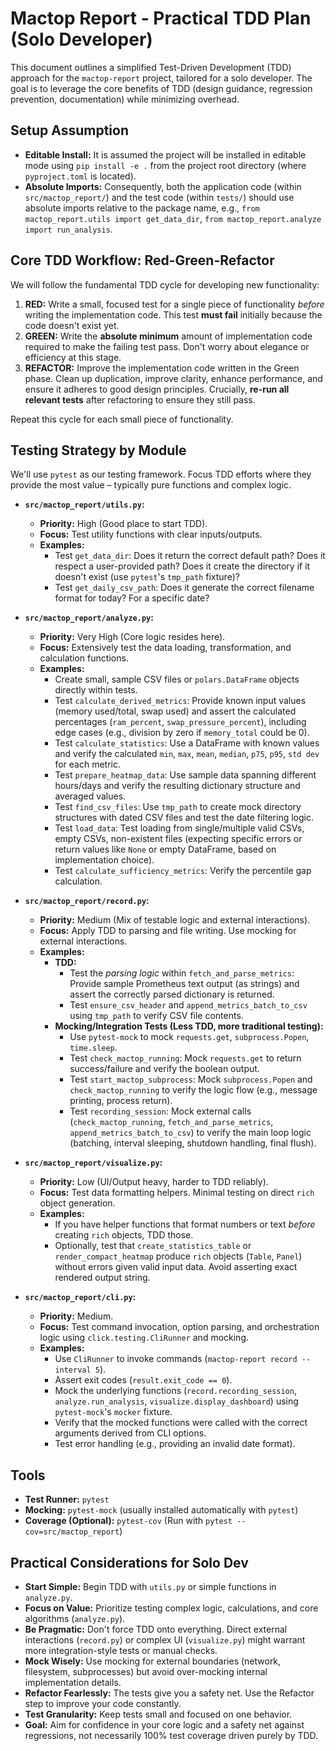 # Mactop Report - Practical TDD Plan (Solo Developer)

This document outlines a simplified Test-Driven Development (TDD) approach for the `mactop-report` project, tailored for a solo developer. The goal is to leverage the core benefits of TDD (design guidance, regression prevention, documentation) while minimizing overhead.

## Setup Assumption

*   **Editable Install:** It is assumed the project will be installed in editable mode using `pip install -e .` from the project root directory (where `pyproject.toml` is located).
*   **Absolute Imports:** Consequently, both the application code (within `src/mactop_report/`) and the test code (within `tests/`) should use absolute imports relative to the package name, e.g., `from mactop_report.utils import get_data_dir`, `from mactop_report.analyze import run_analysis`.

## Core TDD Workflow: Red-Green-Refactor

We will follow the fundamental TDD cycle for developing new functionality:

1.  **RED:** Write a small, focused test for a single piece of functionality *before* writing the implementation code. This test **must fail** initially because the code doesn't exist yet.
2.  **GREEN:** Write the **absolute minimum** amount of implementation code required to make the failing test pass. Don't worry about elegance or efficiency at this stage.
3.  **REFACTOR:** Improve the implementation code written in the Green phase. Clean up duplication, improve clarity, enhance performance, and ensure it adheres to good design principles. Crucially, **re-run all relevant tests** after refactoring to ensure they still pass.

Repeat this cycle for each small piece of functionality.

## Testing Strategy by Module

We'll use `pytest` as our testing framework. Focus TDD efforts where they provide the most value – typically pure functions and complex logic.

*   **`src/mactop_report/utils.py`:**
    *   **Priority:** High (Good place to start TDD).
    *   **Focus:** Test utility functions with clear inputs/outputs.
    *   **Examples:**
        *   Test `get_data_dir`: Does it return the correct default path? Does it respect a user-provided path? Does it create the directory if it doesn't exist (use `pytest`'s `tmp_path` fixture)?
        *   Test `get_daily_csv_path`: Does it generate the correct filename format for today? For a specific date?

*   **`src/mactop_report/analyze.py`:**
    *   **Priority:** Very High (Core logic resides here).
    *   **Focus:** Extensively test the data loading, transformation, and calculation functions.
    *   **Examples:**
        *   Create small, sample CSV files or `polars.DataFrame` objects directly within tests.
        *   Test `calculate_derived_metrics`: Provide known input values (memory used/total, swap used) and assert the calculated percentages (`ram_percent`, `swap_pressure_percent`), including edge cases (e.g., division by zero if `memory_total` could be 0).
        *   Test `calculate_statistics`: Use a DataFrame with known values and verify the calculated `min`, `max`, `mean`, `median`, `p75`, `p95`, `std dev` for each metric.
        *   Test `prepare_heatmap_data`: Use sample data spanning different hours/days and verify the resulting dictionary structure and averaged values.
        *   Test `find_csv_files`: Use `tmp_path` to create mock directory structures with dated CSV files and test the date filtering logic.
        *   Test `load_data`: Test loading from single/multiple valid CSVs, empty CSVs, non-existent files (expecting specific errors or return values like `None` or empty DataFrame, based on implementation choice).
        *   Test `calculate_sufficiency_metrics`: Verify the percentile gap calculation.

*   **`src/mactop_report/record.py`:**
    *   **Priority:** Medium (Mix of testable logic and external interactions).
    *   **Focus:** Apply TDD to parsing and file writing. Use mocking for external interactions.
    *   **Examples:**
        *   **TDD:**
            *   Test the *parsing logic* within `fetch_and_parse_metrics`: Provide sample Prometheus text output (as strings) and assert the correctly parsed dictionary is returned.
            *   Test `ensure_csv_header` and `append_metrics_batch_to_csv` using `tmp_path` to verify CSV file contents.
        *   **Mocking/Integration Tests (Less TDD, more traditional testing):**
            *   Use `pytest-mock` to mock `requests.get`, `subprocess.Popen`, `time.sleep`.
            *   Test `check_mactop_running`: Mock `requests.get` to return success/failure and verify the boolean output.
            *   Test `start_mactop_subprocess`: Mock `subprocess.Popen` and `check_mactop_running` to verify the logic flow (e.g., message printing, process return).
            *   Test `recording_session`: Mock external calls (`check_mactop_running`, `fetch_and_parse_metrics`, `append_metrics_batch_to_csv`) to verify the main loop logic (batching, interval sleeping, shutdown handling, final flush).

*   **`src/mactop_report/visualize.py`:**
    *   **Priority:** Low (UI/Output heavy, harder to TDD reliably).
    *   **Focus:** Test data formatting helpers. Minimal testing on direct `rich` object generation.
    *   **Examples:**
        *   If you have helper functions that format numbers or text *before* creating `rich` objects, TDD those.
        *   Optionally, test that `create_statistics_table` or `render_compact_heatmap` produce `rich` objects (`Table`, `Panel`) without errors given valid input data. Avoid asserting exact rendered output string.

*   **`src/mactop_report/cli.py`:**
    *   **Priority:** Medium.
    *   **Focus:** Test command invocation, option parsing, and orchestration logic using `click.testing.CliRunner` and mocking.
    *   **Examples:**
        *   Use `CliRunner` to invoke commands (`mactop-report record --interval 5`).
        *   Assert exit codes (`result.exit_code == 0`).
        *   Mock the underlying functions (`record.recording_session`, `analyze.run_analysis`, `visualize.display_dashboard`) using `pytest-mock`'s `mocker` fixture.
        *   Verify that the mocked functions were called with the correct arguments derived from CLI options.
        *   Test error handling (e.g., providing an invalid date format).

## Tools

*   **Test Runner:** `pytest`
*   **Mocking:** `pytest-mock` (usually installed automatically with `pytest`)
*   **Coverage (Optional):** `pytest-cov` (Run with `pytest --cov=src/mactop_report`)

## Practical Considerations for Solo Dev

*   **Start Simple:** Begin TDD with `utils.py` or simple functions in `analyze.py`.
*   **Focus on Value:** Prioritize testing complex logic, calculations, and core algorithms (`analyze.py`).
*   **Be Pragmatic:** Don't force TDD onto everything. Direct external interactions (`record.py`) or complex UI (`visualize.py`) might warrant more integration-style tests or manual checks.
*   **Mock Wisely:** Use mocking for external boundaries (network, filesystem, subprocesses) but avoid over-mocking internal implementation details.
*   **Refactor Fearlessly:** The tests give you a safety net. Use the Refactor step to improve your code constantly.
*   **Test Granularity:** Keep tests small and focused on one behavior.
*   **Goal:** Aim for confidence in your core logic and a safety net against regressions, not necessarily 100% test coverage driven purely by TDD. 